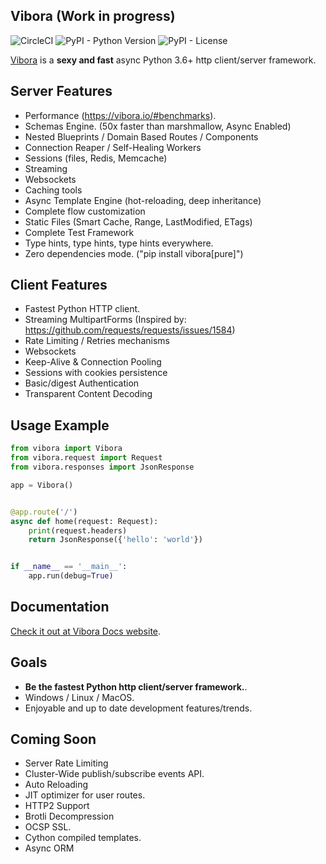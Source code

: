 Vibora (Work in progress)
-------------------------

![CircleCI](https://img.shields.io/circleci/project/github/vibora-io/vibora.svg?style=for-the-badge)
![PyPI - Python Version](https://img.shields.io/pypi/pyversions/Vibora.svg?style=for-the-badge)
![PyPI - License](https://img.shields.io/pypi/l/Vibora.svg?style=for-the-badge)

[Vibora](https://vibora.io) is a **sexy and fast** async Python 3.6+ http client/server framework.


Server Features
---------------
* Performance (https://vibora.io/#benchmarks).
* Schemas Engine. (50x faster than marshmallow, Async Enabled)
* Nested Blueprints / Domain Based Routes / Components
* Connection Reaper / Self-Healing Workers
* Sessions (files, Redis, Memcache)
* Streaming
* Websockets
* Caching tools
* Async Template Engine (hot-reloading, deep inheritance)
* Complete flow customization
* Static Files (Smart Cache, Range, LastModified, ETags)
* Complete Test Framework
* Type hints, type hints, type hints everywhere.
* Zero dependencies mode. ("pip install vibora[pure]")


Client Features
---------------
* Fastest Python HTTP client.
* Streaming MultipartForms (Inspired by: https://github.com/requests/requests/issues/1584)
* Rate Limiting / Retries mechanisms
* Websockets
* Keep-Alive & Connection Pooling
* Sessions with cookies persistence
* Basic/digest Authentication
* Transparent Content Decoding


Usage Example
-------------
```python
from vibora import Vibora
from vibora.request import Request
from vibora.responses import JsonResponse

app = Vibora()


@app.route('/')
async def home(request: Request):
    print(request.headers)
    return JsonResponse({'hello': 'world'})


if __name__ == '__main__':
    app.run(debug=True)
```


Documentation
-------------
[Check it out at Vibora Docs website](https://docs.vibora.io/docs).


Goals
-----
* **Be the fastest Python http client/server framework.**.
* Windows / Linux / MacOS.
* Enjoyable and up to date development features/trends.


Coming Soon
-----------
* Server Rate Limiting
* Cluster-Wide publish/subscribe events API.
* Auto Reloading
* JIT optimizer for user routes.
* HTTP2 Support
* Brotli Decompression
* OCSP SSL.
* Cython compiled templates.
* Async ORM
